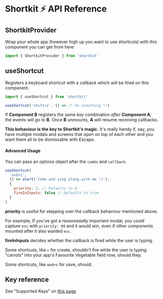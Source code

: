# Shortkit ⚡️ API Reference

## ShortkitProvider

Wrap your whole app (however high up you want to use shortcuts) with this
component you can get from here:

```js
import { ShortkitProvider } from 'shortkit'
```

## useShortcut

Registers a keyboard shortcut with a callback which will be fired on this
component.

```js
import { useShortcut } from 'shortkit'

useShortcut('shift+z', () => /* Do something */)
```

If **Component B** registers the same key combination _after_ **Component A**,
the events will go to **B**. Once **B** unmounts, **A** will resume receiving
callbacks.

**This behaviour is the key to Shortkit's magic.** It's really handy if, say, you have multiple modals and screens that open
on top of each other and you want them all to be dismissable with Escape.

#### Advanced Usage

You can pass an options object after the `combo` and `callback`.

```js
useShortcut(
  'a+b+c',
  () => alert('Come and sing along with me :)'),
  {
    priority: 2, // Defaults to 0
    fireInInputs: false // Defaults to true
  }
)
```

**priority** is useful for stepping over the callback behaviour mentioned above.

For example, If you've got a _reeeeeaaally_ important modal, you could capture
`esc` with `priority: 99` and it would win, even if other components mounted
after it also wanted `esc`.

**fireInInputs** decides whether the callback is fired while the user is typing.

Some shortcuts, like `c` for create, shouldn't fire while the user is typing
"carrots" into your app's Favourite Vegetable field now, should they.

_Some_ shortcuts, like `mod+s` for save, should.


## Key reference

See "Supported Keys" on [this page](https://craig.is/killing/mice)
